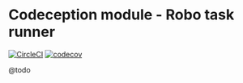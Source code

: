 
# Codeception module - Robo task runner


[![CircleCI](https://circleci.com/gh/Sweetchuck/codeception-module-robo-task-runner/tree/2.x.svg?style=svg)](https://circleci.com/gh/Sweetchuck/codeception-module-robo-task-runner/?branch=2.x)
[![codecov](https://codecov.io/gh/Sweetchuck/codeception-module-robo-task-runner/branch/2.x/graph/badge.svg)](https://codecov.io/gh/Sweetchuck/codeception-module-robo-task-runner)


@todo
